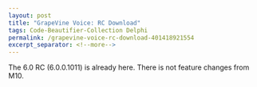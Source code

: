 ```yaml
---
layout: post
title: "GrapeVine Voice: RC Download"
tags: Code-Beautifier-Collection Delphi
permalink: /grapevine-voice-rc-download-401418921554
excerpt_separator: <!--more-->
---
```

The 6.0 RC (6.0.0.1011) is already here. There is not feature changes from M10.
<!--more-->